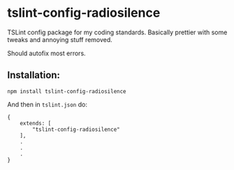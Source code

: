 tslint-config-radiosilence
==========================

TSLint config package for my coding standards. Basically prettier with
some tweaks and annoying stuff removed.

Should autofix most errors.

Installation:
-------------

```
npm install tslint-config-radiosilence
```

And then in `tslint.json` do:

```
{
    extends: [
        "tslint-config-radiosilence"
    ],
    .
    .
    .
}
```
